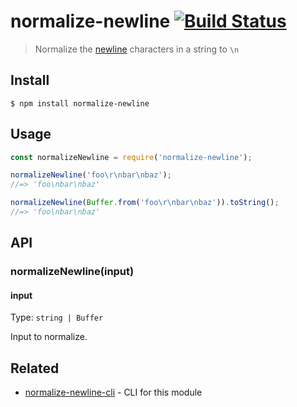 # normalize-newline [![Build Status](https://travis-ci.com/sindresorhus/normalize-newline.svg?branch=master)](https://travis-ci.com/sindresorhus/normalize-newline)

> Normalize the [newline](https://en.wikipedia.org/wiki/Newline) characters in a string to `\n`

## Install

```
$ npm install normalize-newline
```

## Usage

```js
const normalizeNewline = require('normalize-newline');

normalizeNewline('foo\r\nbar\nbaz');
//=> 'foo\nbar\nbaz'

normalizeNewline(Buffer.from('foo\r\nbar\nbaz')).toString();
//=> 'foo\nbar\nbaz'
```

## API

### normalizeNewline(input)

#### input

Type: `string | Buffer`

Input to normalize.

## Related

- [normalize-newline-cli](https://github.com/sindresorhus/normalize-newline-cli) - CLI for this module
